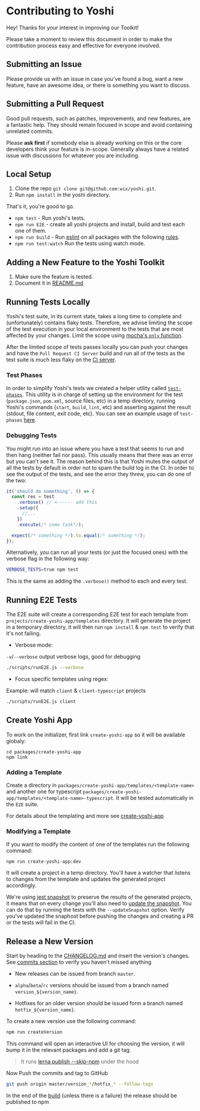 # Contributing to Yoshi
Hey! Thanks for your interest in improving our Toolkit!

Please take a moment to review this document in order to make the contribution process easy and effective for everyone involved.

## Submitting an Issue
Please provide us with an issue in case you've found a bug, want a new feature, have an awesome idea, or there is something you want to discuss.

## Submitting a Pull Request
Good pull requests, such as patches, improvements, and new features, are a fantastic help. They should remain focused in scope and avoid containing unrelated commits.

Please **ask first** if somebody else is already working on this or the core developers think your feature is in-scope. Generally always have a related issue with discussions for whatever you are including.

## Local Setup
1. Clone the repo `git clone git@github.com:wix/yoshi.git`.
2. Run `npm install` in the yoshi directory.

That's it, you're good to go.

* `npm test` - Run yoshi's tests.
* `npm run E2E` - create all yoshi projects and install, build and test each one of them.
* `npm run build` - Run [eslint](https://eslint.org/) on all packages with the following [rules](https://github.com/wix/yoshi/blob/master/.eslintrc).
* `npm run test:watch` Run the tests using watch mode.

## Adding a New Feature to the Yoshi Toolkit
1. Make sure the feature is tested.
2. Document it in [README.md](https://github.com/wix/yoshi/blob/master/README.md)

## Running Tests Locally
Yoshi's test suite, in its current state, takes a long time to complete and (unfortunately) contains flaky tests. Therefore, we advise limiting the scope of the test execution in your local environment to the tests that are most affected by your changes. Limit the scope using [mocha's `only` function](https://mochajs.org/#exclusive-tests).

After the limited scope of tests passes locally you can push your changes and have the `Pull Request CI Server` build and run all of the tests as the test suite is much less flaky on the [CI server](http://pullrequest-tc.dev.wixpress.com/viewType.html?buildTypeId=FedInfra_Yoshi).

### Test Phases
In order to simplify Yoshi's tests we created a helper utility called [`test-phases`](https://github.com/wix/yoshi/blob/master/test/helpers/test-phases.js). This utility is in charge of setting up the environment for the test (`package.json`, `pom.xml`, source files, etc) in a temp directory, running Yoshi's commands (`start`, `build`, `lint`, etc) and asserting against the result (stdout, file content, exit code, etc).
You can see an example usage of `test-phases` [here](https://github.com/wix/yoshi/blob/master/packages/yoshi/test/lint.spec.js).

### Debugging Tests
You might run into an issue where you have a test that seems to run and then hang (neither fail nor pass).
This usually means that there was an error but you can't see it.
The reason behind this is that Yoshi mutes the output of all the tests by default in order not to spam the build log in the CI. In order to see the output of the tests, and see the error they threw, you can do one of the two:

```js
it('should do something', () => {
  const res = test
    .verbose() // <------ add this
    .setup({
      //...
    })
    .execute(/* some task*/);

  expect(/* something */).to.equal(/* something */);
});
```

Alternatively, you can run all your tests (or just the focused ones) with the verbose flag in the following way:
```bash
VERBOSE_TESTS=true npm test
```
This is the same as adding the `.verbose()` method to each and every test.

## Running E2E Tests
The E2E suite will create a corresponding E2E test for each template from `projects/create-yoshi-app/templates` directory. It will generate the project in a temporary directory, it will then run `npm install` & `npm test` to verify that it's not failing.

* Verbose mode:

`-v`/`--verbose` output verbose logs, good for debugging
```bash
./scripts/runE2E.js --verbose
```

* Focus specific templates using regex:

Example: will match `client` & `client-typescript` projects
```bash
./scripts/runE2E.js client
```

## Create Yoshi App

To work on the initializer, first link `create-yoshi-app` so it will be available globaly:

```shell
cd packages/create-yoshi-app
npm link
```

### Adding a Template
Create a directory in `packages/create-yoshi-app/templates/<template-name>` and another one for typescript `packages/create-yoshi-app/templates/<template-name>-typescript`. It will be tested automatically in the `E2E` suite.

For details about the templating and more see [create-yoshi-app](./packages/create-yoshi-app/README.md)

### Modifying a Template

If you want to modify the content of one of the templates run the following command:

```shell
npm run create-yoshi-app:dev
```

It will create a project in a temp directory. You'll have a watcher that listens to changes from the template and updates the generated project accordingly.

We're using [jest snapshot](https://jestjs.io/docs/en/snapshot-testing) to preserve the results of the generated projects, it means that on every change you'll also need to [update the snapshot](https://jestjs.io/docs/en/snapshot-testing#updating-snapshots). You can do that by running the tests with the `--updateSnapshot` option. Verify you've updated the snaphost before pushing the changes and creating a PR or the tests will fail in the CI.

## Release a New Version
Start by heading to the [CHANGELOG.md](https://github.com/wix/yoshi/blob/master/CHANGELOG.md) and insert the version's changes. See [commits section](https://github.com/wix/yoshi/commits/master) to verify you haven't missed anything

* New releases can be issued from branch `master`.

* `alpha`/`beta`/`rc` versions should be issued from a branch named `version_${version_name}`.

* Hotfixes for an older version should be issued form a branch named `hotfix_${version_name}`.

To create a new version use the following command:

```bash
npm run createVersion
```

This command will open an interactive UI for choosing the version, it will bump it in the relevant packages and add a git tag.

> It runs [lerna publish --skip-npm](https://github.com/lerna/lerna#--skip-npm) under the hood

Now Push the commits and tag to GitHub

```bash
git push origin master/version_*/hotfix_* --follow-tags
```

In the end of the [build](http://ci.dev.wix/viewType.html?buildTypeId=Wix_Angular_WixHaste_HastePresetYoshi) (unless there is a failure) the release should be published to npm
